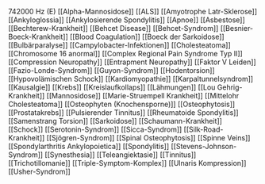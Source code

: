 742000 Hz (E)
[[Alpha-Mannosidose]]
[[ALS]]
[[Amyotrophe Latr-Sklerose]]
[[Ankyloglossia]]
[[Ankylosierende Spondylitis]]
[[Apnoe]]
[[Asbestose]]
[[Bechterew-Krankheit]]
[[Behcet Disease]]
[[Behcet-Syndrom]]
[[Besnier-Boeck-Krankheit]]
[[Blood Coagulation]]
[[Boeck der Sarkoidose]]
[[Bulbärparalyse]]
[[Campylobacter-Infektionen]]
[[Cholesteatoma]]
[[Chromosome 16 anormal]]
[[Complex Regional Pain Syndrome Typ II]]
[[Compression Neuropathy]]
[[Entrapment Neuropathy]]
[[Faktor V Leiden]]
[[Fazio-Londe-Syndrom]]
[[Guyon-Syndrom]]
[[Hodentorsion]]
[[Hypovolämischen Schock]]
[[Kardiomyopathie]]
[[Karpaltunnelsyndrom]]
[[Kausalgie]]
[[Krebs]]
[[Kreislaufkollaps]]
[[Lähmungen]]
[[Lou Gehrig-Krankheit]]
[[Mannosidose]]
[[Marie-Struempell Krankheit]]
[[Mittelohr Cholesteatoma]]
[[Osteophyten (Knochensporne)]]
[[Osteophytosis]]
[[Prostatakrebs]]
[[Pulsierender Tinnitus]]
[[Rheumatoide Spondylitis]]
[[Samenstrang Torsion]]
[[Sarkoidose]]
[[Schaumann-Krankheit]]
[[Schock]]
[[Serotonin-Syndrom]]
[[Sicca-Syndrom]]
[[Silk-Road-Krankheit]]
[[Sjögren-Syndrom]]
[[Spinal Osteophytosis]]
[[Spinne Veins]]
[[Spondylarthritis Ankylopoietica]]
[[Spondylitis]]
[[Stevens-Johnson-Syndrom]]
[[Synesthesia]]
[[Teleangiektasie]]
[[Tinnitus]]
[[Trichotillomanie]]
[[Triple-Symptom-Komplex]]
[[Ulnaris Kompression]]
[[Usher-Syndrom]]